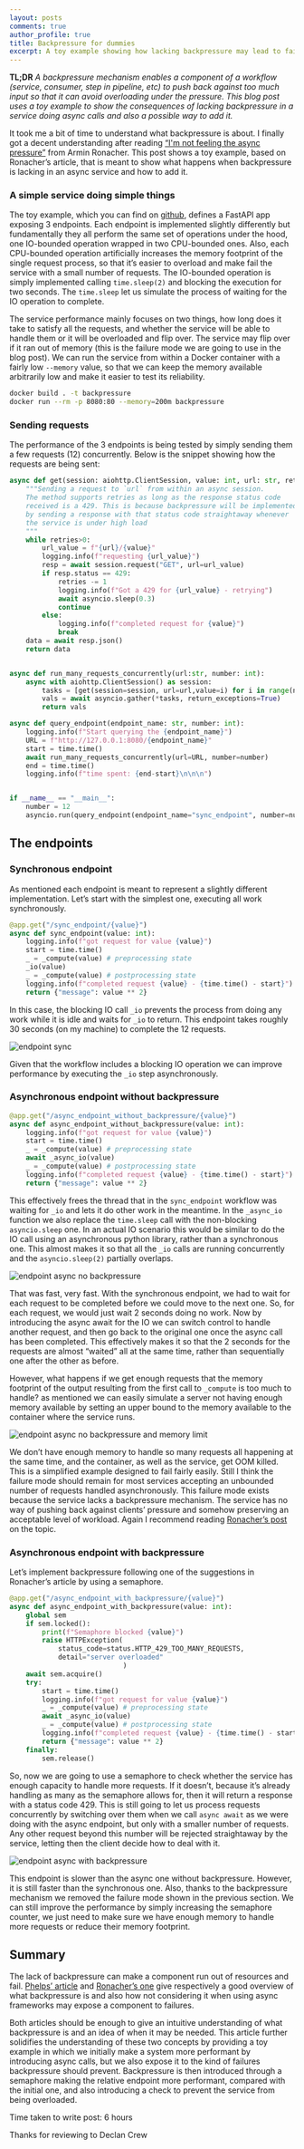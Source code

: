 ```yaml
---
layout: posts
comments: true
author_profile: true
title: Backpressure for dummies
excerpt: A toy example showing how lacking backpressure may lead to failures and how to add it.
---
```


**TL;DR**
*A backpressure mechanism enables a component of a workflow (service, consumer, step in pipeline, etc) to push back against too much input so that it can avoid overloading under the pressure. This blog post uses a toy example to show the consequences of lacking backpressure in a service doing async calls and also a possible way to add it.*

It took me a bit of time to understand what backpressure is about. I finally got a decent understanding after reading [“I'm not feeling the async pressure”](https://lucumr.pocoo.org/2020/1/1/async-pressure/) from Armin Ronacher. This post shows a toy example, based on Ronacher’s article, that is meant to show what happens when backpressure is lacking in an async service and how to add it.

### A simple service doing simple things

The toy example, which you can find on [github](https://github.com/matteo-pallini/backpressure-for-dummies), defines a FastAPI app exposing 3 endpoints. Each endpoint is implemented slightly differently but fundamentally they all perform the same set of operations under the hood, one IO-bounded operation wrapped in two CPU-bounded ones. Also, each CPU-bounded operation artificially increases the memory footprint of the single request process, so that it’s easier to overload and make fail the service with a small number of requests. The IO-bounded operation is simply implemented calling `time.sleep(2)` and blocking the execution for two seconds. The `time.sleep` let us simulate the process of waiting for the IO operation to complete.

The service performance mainly focuses on two things, how long does it take to satisfy all the requests, and whether the service will be able to handle them or it will be overloaded and flip over. The service may flip over if it ran out of memory (this is the failure mode we are going to use in the blog post). We can run the service from within a Docker container with a fairly low `--memory` value, so that we can keep the memory available arbitrarily low and make it easier to test its reliability.

```bash
docker build . -t backpressure
docker run --rm -p 8080:80 --memory=200m backpressure
```

### Sending requests

The performance of the 3 endpoints is being tested by simply sending them a few requests (12) concurrently. Below is the snippet showing how the requests are being sent:

```python
async def get(session: aiohttp.ClientSession, value: int, url: str, retries: int = 10):
    """Sending a request to `url` from within an async session.
    The method supports retries as long as the response status code
    received is a 429. This is because backpressure will be implemented
    by sending a response with that status code straightaway whenever
    the service is under high load
    """
    while retries>0:
        url_value = f"{url}/{value}"
        logging.info(f"requesting {url_value}")
        resp = await session.request("GET", url=url_value)
        if resp.status == 429:
            retries -= 1
            logging.info(f"Got a 429 for {url_value} - retrying")
            await asyncio.sleep(0.3)
            continue
        else:
            logging.info(f"completed request for {value}")
            break
    data = await resp.json()
    return data


async def run_many_requests_concurrently(url:str, number: int):
    async with aiohttp.ClientSession() as session:
        tasks = [get(session=session, url=url,value=i) for i in range(number)]
        vals = await asyncio.gather(*tasks, return_exceptions=True)
        return vals

async def query_endpoint(endpoint_name: str, number: int):
    logging.info(f"Start querying the {endpoint_name}")
    URL = f"http://127.0.0.1:8080/{endpoint_name}"
    start = time.time()
    await run_many_requests_concurrently(url=URL, number=number)
    end = time.time()
    logging.info(f"time spent: {end-start}\n\n\n")


if __name__ == "__main__":
    number = 12
    asyncio.run(query_endpoint(endpoint_name="sync_endpoint", number=number))
```

## The endpoints

### Synchronous endpoint

As mentioned each endpoint is meant to represent a slightly different implementation. Let’s start with the simplest one, executing all work synchronously.
```python
@app.get("/sync_endpoint/{value}")
async def sync_endpoint(value: int):
    logging.info(f"got request for value {value}")
    start = time.time()
    _ = _compute(value) # preprocessing state
    _io(value)
    _ = _compute(value) # postprocessing state
    logging.info(f"completed request {value} - {time.time() - start}")
    return {"message": value ** 2}
```
In this case, the blocking IO call `_io` prevents the process from doing any work while it is idle and waits for `_io` to return. This endpoint takes roughly 30 seconds (on my machine) to complete the 12 requests.

<img src="/assets/images/backpressure_for_dummies/endpoint_sync.png" alt="endpoint sync" />

Given that the workflow includes a blocking IO operation we can improve performance by executing the `_io` step asynchronously.

### Asynchronous endpoint without backpressure

```python
@app.get("/async_endpoint_without_backpressure/{value}")
async def async_endpoint_without_backpressure(value: int):
    logging.info(f"got request for value {value}")
    start = time.time()
    _ = _compute(value) # preprocessing state
    await _async_io(value)
    _ = _compute(value) # postprocessing state
    logging.info(f"completed request {value} - {time.time() - start}")
    return {"message": value ** 2}
```
This effectively frees the thread that in the `sync_endpoint` workflow was waiting for `_io` and lets it do other work in the meantime. In the `_async_io` function we also replace the `time.sleep` call with the non-blocking `asyncio.sleep` one. In an actual IO scenario this would be similar to do the IO call using an asynchronous python library, rather than a synchronous one. This almost makes it so that all the `_io` calls are running concurrently and the `asyncio.sleep(2)` partially overlaps.

<img src="/assets/images/backpressure_for_dummies/endpoint_async_without_backpressure.png" alt="endpoint async no backpressure" />

That was fast, very fast. With the synchronous endpoint, we had to wait for each request to be completed before we could move to the next one. So, for each request, we would just wait 2 seconds doing no work. Now by introducing the async await for the IO we can switch control to handle another request, and then go back to the original one once the async call has been completed. This effectively makes it so that the 2 seconds for the requests are almost “waited” all at the same time, rather than sequentially one after the other as before.

However, what happens if we get enough requests that the memory footprint of the output resulting from the first call to `_compute` is too much to handle? as mentioned we can easily simulate a server not having enough memory available by setting an upper bound to the memory available to the container where the service runs.

<img src="/assets/images/backpressure_for_dummies/endpoint_async_without_backpressure_memory.png" alt="endpoint async no backpressure and memory limit" />

We don’t have enough memory to handle so many requests all happening at the same time, and the container, as well as the service, get OOM killed. This is a simplified example designed to fail fairly easily. Still I think the failure mode should remain for most services accepting an unbounded number of requests handled asynchronously. This failure mode exists because the service lacks a backpressure mechanism. The service has no way of pushing back against clients’ pressure and somehow preserving an acceptable level of workload. Again I recommend reading [Ronacher’s post](https://lucumr.pocoo.org/2020/1/1/async-pressure/) on the topic.

### Asynchronous endpoint with backpressure

Let’s implement backpressure following one of the suggestions in Ronacher’s article by using a semaphore.

```python
@app.get("/async_endpoint_with_backpressure/{value}")
async def async_endpoint_with_backpressure(value: int):
    global sem
    if sem.locked():
        print(f"Semaphore blocked {value}")
        raise HTTPException(
            status_code=status.HTTP_429_TOO_MANY_REQUESTS,
            detail="server overloaded"
                            )
    await sem.acquire()
    try:
        start = time.time()
        logging.info(f"got request for value {value}")
        _ = _compute(value) # preprocessing state
        await _async_io(value)
        _ = _compute(value) # postprocessing state
        logging.info(f"completed request {value} - {time.time() - start}")
        return {"message": value ** 2}
    finally:
        sem.release()
```

So, now we are going to use a semaphore to check whether the service has enough capacity to handle more requests. If it doesn’t, because it’s already handling as many as the semaphore allows for, then it will return a response with a status code 429. This is still going to let us process requests concurrently by switching over them when we call `async await` as we were doing with the async endpoint, but only with a smaller number of requests. Any other request beyond this number will be rejected straightaway by the service, letting then the client decide how to deal with it.

<img src="/assets/images/backpressure_for_dummies/endpoint_async_backpressured.png" alt="endpoint async with backpressure" />

This endpoint is slower than the async one without backpressure. However, it is still faster than the synchronous one. Also, thanks to the backpressure mechanism we removed the failure mode shown in the previous section. We can still improve the performance by simply increasing the semaphore counter, we just need to make sure we have enough memory to handle more requests or reduce their memory footprint.


## Summary

The lack of backpressure can make a component run out of resources and fail. [Phelps’ article](https://medium.com/@jayphelps/backpressure-explained-the-flow-of-data-through-software-2350b3e77ce7) and [Ronacher’s one](https://lucumr.pocoo.org/2020/1/1/async-pressure/) give respectively a good overview of what backpressure is and also how not considering it when using async frameworks may expose a component to failures.

Both articles should be enough to give an intuitive understanding of what backpressure is and an idea of when it may be needed. This article further solidifies the understanding of these two concepts by providing a toy example in which we initially make a system more performant by introducing async calls, but we also expose it to the kind of failures backpressure should prevent. Backpressure is then introduced through a semaphore making the relative endpoint more performant, compared with the initial one, and also introducing a check to prevent the service from being overloaded.

Time taken to write post: 6 hours

Thanks for reviewing to Declan Crew